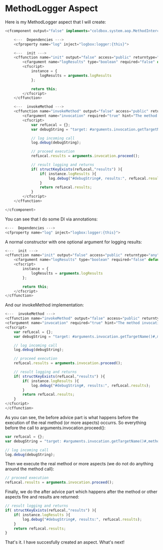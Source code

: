 # MethodLogger Aspect

Here is my MethodLogger aspect that I will create:

```javascript
<cfcomponent output="false" implements="coldbox.system.aop.MethodInterceptor" hint="A simple interceptor that logs method calls and their results">

	<---  Dependencies --->
	<cfproperty name="log" inject="logbox:logger:{this}">

	<---  init --->
	<cffunction name="init" output="false" access="public" returntype="any" hint="Constructor">
		<cfargument name="logResults" type="boolean" required="false" default="true" hint="Do we log results or not?"/>
		<cfscript>
			instance = {
				logResults = arguments.logResults
			};

			return this;
		</cfscript>
	</cffunction>

	<---  invokeMethod --->
    <cffunction name="invokeMethod" output="false" access="public" returntype="any" hint="Invoke an AOP method invocation">
    	<cfargument name="invocation" required="true" hint="The method invocation object: coldbox.system.aop.MethodInvocation">
		<cfscript>
			var refLocal = {};
			var debugString = "target: #arguments.invocation.getTargetName()#,method: #arguments.invocation.getMethod()#,arguments:#serializeJSON(arguments.invocation.getArgs())#";

			// log incoming call
			log.debug(debugString);

			// proceed execution
			refLocal.results = arguments.invocation.proceed();

			// result logging and returns
			if( structKeyExists(refLocal,"results") ){
				if( instance.logResults ){
					log.debug("#debugString#, results:", refLocal.results);
				}
				return refLocal.results;
			}
		</cfscript>
    </cffunction>

</cfcomponent>
```

You can see that I do some DI via annotations:

```javascript
<---  Dependencies --->
<cfproperty name="log" inject="logbox:logger:{this}">
```

A normal constructor with one optional argument for logging results:

```javascript
<---  init --->
<cffunction name="init" output="false" access="public" returntype="any" hint="Constructor">
	<cfargument name="logResults" type="boolean" required="false" default="true" hint="Do we log results or not?"/>
	<cfscript>
		instance = {
			logResults = arguments.logResults
		};

		return this;
	</cfscript>
</cffunction>
```

And our invokeMethod implementation:

```javascript
<---  invokeMethod --->
<cffunction name="invokeMethod" output="false" access="public" returntype="any" hint="Invoke an AOP method invocation">
<cfargument name="invocation" required="true" hint="The method invocation object: coldbox.system.aop.MethodInvocation">
<cfscript>
	var refLocal = {};
	var debugString = "target: #arguments.invocation.getTargetName()#,method: #arguments.invocation.getMethod()#,arguments:#serializeJSON(arguments.invocation.getArgs())#";

	// log incoming call
	log.debug(debugString);

	// proceed execution
	refLocal.results = arguments.invocation.proceed();

	// result logging and returns
	if( structKeyExists(refLocal,"results") ){
		if( instance.logResults ){
			log.debug("#debugString#, results:", refLocal.results);
		}
		return refLocal.results;
	}
</cfscript>
</cffunction>
```


As you can see, the before advice part is what happens before the execution of the real method (or more aspects) occurrs. So everything before the call to arguments.invocation.proceed():

```javascript
var refLocal = {};
var debugString = "target: #arguments.invocation.getTargetName()#,method: #arguments.invocation.getMethod()#,arguments:#serializeJSON(arguments.invocation.getArgs())#";

// log incoming call
log.debug(debugString);
```


Then we execute the real method or more aspects (we do not do anything around the method call):

```javascript
// proceed execution
refLocal.results = arguments.invocation.proceed();
```

Finally, we do the after advice part which happens after the method or other aspects fire and results are returned:

```javascript
// result logging and returns
if( structKeyExists(refLocal,"results") ){
	if( instance.logResults ){
		log.debug("#debugString#, results:", refLocal.results);
	}
	return refLocal.results;
}

```

That's it. I have succesfully created an aspect. What's next!
